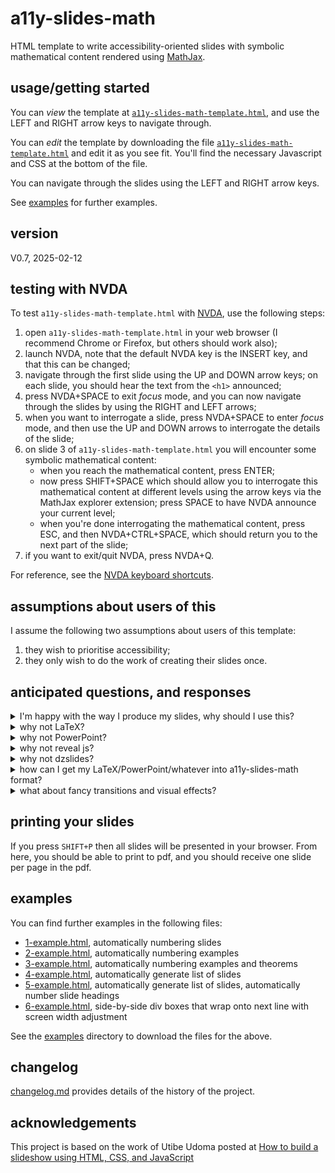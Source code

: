 # a11y-slides-math
HTML template to write accessibility-oriented slides with symbolic mathematical content 
rendered using [MathJax](https://www.mathjax.org/). 

## usage/getting started
You can *view* the template at [`a11y-slides-math-template.html`](https://cmhughes.github.io/a11y-slides-math/a11y-slides-math-template.html), and use the LEFT and RIGHT arrow keys to navigate through.

You can *edit* the template by downloading the file [`a11y-slides-math-template.html`](https://raw.githubusercontent.com/cmhughes/a11y-slides-math/refs/heads/main/a11y-slides-math-template.html) and edit it as you see fit. You'll find the necessary Javascript and CSS at the bottom of the file. 

You can navigate through the slides using the LEFT and RIGHT arrow keys.

See [examples](https://cmhughes.github.io/a11y-slides-math/#examples) for further examples.

## version
V0.7, 2025-02-12

## testing with NVDA
To test `a11y-slides-math-template.html` with [NVDA](https://www.nvaccess.org/download/), use the following steps:

1. open `a11y-slides-math-template.html` in your web browser (I recommend Chrome or Firefox, but others should work also);
2. launch NVDA, note that the default NVDA key is the INSERT key, and that this can be changed;
3. navigate through the first slide using the UP and DOWN arrow keys; on each slide, you should hear the text from the `<h1>` announced;
4. press NVDA+SPACE to exit <i>focus</i> mode, and you can now navigate through the slides by using the RIGHT and LEFT arrows;
5. when you want to interrogate a slide, press NVDA+SPACE to enter <i>focus</i> mode, and then use the UP and DOWN arrows to interrogate the details of the slide;
6. on slide 3 of `a11y-slides-math-template.html` you will encounter some symbolic mathematical content:
    * when you reach the mathematical content, press ENTER;
    * now press SHIFT+SPACE which should allow you to interrogate this mathematical content at different levels using the arrow keys via the MathJax explorer extension; press SPACE to have NVDA announce your current level;
    * when you're done interrogating the mathematical content, press ESC, and then NVDA+CTRL+SPACE, which should 
      return you to the next part of the slide;
7. if you want to exit/quit NVDA, press NVDA+Q.

For reference, see the [NVDA keyboard shortcuts](https://www.nvaccess.org/files/nvdaTracAttachments/455/keycommands%20with%20laptop%20keyboard%20layout.html).

## assumptions about users of this
I assume the following two assumptions about users of this template:

1. they wish to prioritise accessibility;
2. they only wish to do the work of creating their slides once.

## anticipated questions, and responses
<details>
<summary>I'm happy with the way I produce my slides, why should I use this?</summary>

If you're happy with your method, keep using your method, and don't use this template. 
</details>

<details>
<summary>why not LaTeX?</summary>

Before I answer, please understand that I am a supporter of LaTeX; see my tex stackexchange profile at <a href="https://tex.stackexchange.com/users/6621/cmhughes">cmhughes</a>, and <a href="https://github.com/cmhughes/latexindent.pl/">latexindent.pl</a> which I have authored and maintained since 2012.

LaTeX produces pdf files by default. Such pdf files that contain mathematical content will, in general, not be accessible to assistive technology. Authors that choose
to use LaTeX (with classes such as beamer) will have to do the work of creating their slides more than once if they wish to create an accessible version. If you have
a method that you're happy with, stick with it. 
</details>

<details>
<summary>why not PowerPoint?</summary>

I have been unable to create PowerPoint slides that I can navigate with 
assistive technology. If you have an example that works, please do link me to them.
</details>

<details>
<summary>why not reveal js?</summary>

I have been unable to create <a href="https://revealjs.com">reveal.js</a> slides that I can navigate with 
assistive technology. If you have an example that works, please do link me to them.
</details>

<details>
<summary>why not dzslides?</summary>

I have been unable to create <a href="https://github.com/paulrouget/dzslides">dzslides</a> slides that I can navigate with 
assistive technology. If you have an example that works, please do link me to them.
</details>

<details>
<summary>how can I get my LaTeX/PowerPoint/whatever into a11y-slides-math format?</summary>

I have no idea, and that's not what this project is about. I only want to do work once (see assumption 2 in the above), so I *produce* my slides in a11y-slides-math format. 
</details>

<details>
<summary>what about fancy transitions and visual effects?</summary>

a11y-slides-math is not about fancy transitions and visual effects. If you want something 
more visually appealing, you can edit the CSS and Javascript as you see fit, or use 
something like <a href="https://revealjs.com">reveal.js</a> or <a href="https://github.com/paulrouget/dzslides">dzslides</a>. 

a11y-slides-math is deliberately simple HTML with minimal Javascript and CSS, designed to be navigated
with assistive technology.  I intend to keep it that way, prioritising accessibility and screen reader navigability above everything else.

</details>

## printing your slides
If you press `SHIFT+P` then all slides will be presented in your browser. From here, you should be able to print to pdf, and you should receive one slide per page in the pdf.

## examples
You can find further examples in the following files:

* [1-example.html](https://cmhughes.github.io/a11y-slides-math/examples/1-example.html), automatically numbering slides
* [2-example.html](https://cmhughes.github.io/a11y-slides-math/examples/2-example.html), automatically numbering examples
* [3-example.html](https://cmhughes.github.io/a11y-slides-math/examples/3-example.html), automatically numbering examples and theorems
* [4-example.html](https://cmhughes.github.io/a11y-slides-math/examples/4-example.html), automatically generate list of slides
* [5-example.html](https://cmhughes.github.io/a11y-slides-math/examples/5-example.html), automatically generate list of slides, automatically number slide headings
* [6-example.html](https://cmhughes.github.io/a11y-slides-math/examples/6-example.html), side-by-side div boxes that wrap onto next line with screen width adjustment

See the [examples](https://github.com/cmhughes/a11y-slides-math/tree/main/examples) directory to download the files for the above.

## changelog
[changelog.md](docs/changelog.md) provides details of the history of the project.

## acknowledgements
This project is based on the work of Utibe Udoma posted at [How to build a slideshow using HTML, CSS, and JavaScript](https://medium.com/illumination/how-to-build-a-slideshow-using-html-css-and-javascript-977ecbdbf48c)
